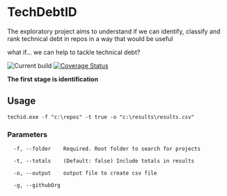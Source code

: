 # TechDebtID
The exploratory project aims to understand if we can identify, classify and rank technical debt in repos in a way that would be useful

what if... we can help to tackle technical debt?

![Current build](https://github.com/samsmithnz/TechDebtIdentification/workflows/Technical%20Debt%20ID%20CI/CD/badge.svg)
[![Coverage Status](https://coveralls.io/repos/github/samsmithnz/TechDebtIdentification/badge.svg?branch=main)](https://coveralls.io/github/samsmithnz/TechDebtIdentification?branch=main)


**The first stage is identification**

## Usage
```
techid.exe -f "c:\repos" -t true -o "c:\results\results.csv"
```

### Parameters
```
  -f, --folder    Required. Root folder to search for projects

  -t, --totals    (Default: false) Include totals in results

  -o, --output    output file to create csv file

  -g, --githubOrg 
```
